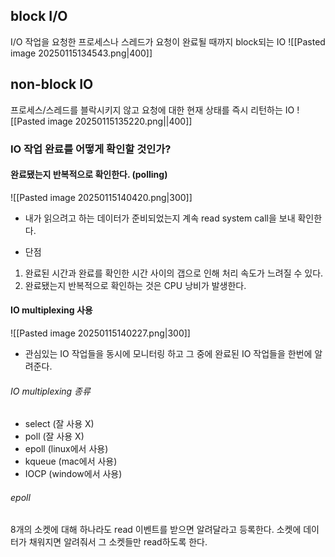 ## block I/O
I/O 작업을 요청한 프로세스나 스레드가 요청이 완료될 때까지 block되는 IO
![[Pasted image 20250115134543.png|400]]
## non-block IO
프로세스/스레드를 블락시키지 않고 요청에 대한 현재 상태를 즉시 리턴하는 IO
![[Pasted image 20250115135220.png||400]]

### IO 작업 완료를 어떻게 확인할 것인가?
#### 완료됐는지 반복적으로 확인한다. (polling)
![[Pasted image 20250115140420.png|300]]
- 내가 읽으려고 하는 데이터가 준비되었는지 계속 read system call을 보내 확인한다.

- 단점
1. 완료된 시간과 완료를 확인한 시간 사이의 갭으로 인해 처리 속도가 느려질 수 있다.
2. 완료됐는지 반복적으로 확인하는 것은 CPU 낭비가 발생한다.
#### IO multiplexing 사용
![[Pasted image 20250115140227.png|300]]
- 관심있는 IO 작업들을 동시에 모니터링 하고 그 중에 완료된 IO 작업들을 한번에 알려준다.
###### IO multiplexing 종류
- select (잘 사용 X)
- poll (잘 사용 X)
- epoll (linux에서 사용)
- kqueue (mac에서 사용)
- IOCP (window에서 사용)
###### epoll
8개의 소켓에 대해 하나라도 read 이벤트를 받으면 알려달라고 등록한다.
소켓에 데이터가 채워지면 알려줘서 그 소켓들만 read하도록 한다.
